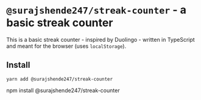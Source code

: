 # `@surajshende247/streak-counter` - a basic streak counter

This is a basic streak counter - inspired by Duolingo - written in TypeScript and meant for the browser (uses `localStorage`).

## Install

```shell
yarn add @surajshende247/streak-counter
```

npm install @surajshende247/streak-counter
